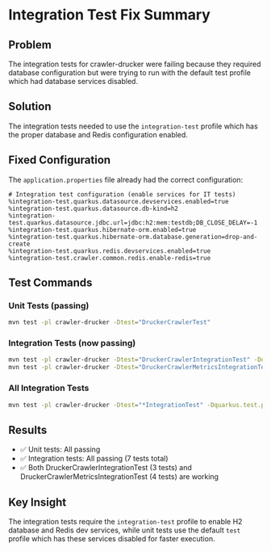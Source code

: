 # Integration Test Fix Summary

## Problem
The integration tests for crawler-drucker were failing because they required database configuration but were trying to run with the default test profile which had database services disabled.

## Solution
The integration tests needed to use the `integration-test` profile which has the proper database and Redis configuration enabled.

## Fixed Configuration
The `application.properties` file already had the correct configuration:

```properties
# Integration test configuration (enable services for IT tests)
%integration-test.quarkus.datasource.devservices.enabled=true
%integration-test.quarkus.datasource.db-kind=h2
%integration-test.quarkus.datasource.jdbc.url=jdbc:h2:mem:testdb;DB_CLOSE_DELAY=-1
%integration-test.quarkus.hibernate-orm.enabled=true
%integration-test.quarkus.hibernate-orm.database.generation=drop-and-create
%integration-test.quarkus.redis.devservices.enabled=true
%integration-test.crawler.common.redis.enable-redis=true
```

## Test Commands

### Unit Tests (passing)
```bash
mvn test -pl crawler-drucker -Dtest="DruckerCrawlerTest"
```

### Integration Tests (now passing)
```bash
mvn test -pl crawler-drucker -Dtest="DruckerCrawlerIntegrationTest" -Dquarkus.test.profile=integration-test
mvn test -pl crawler-drucker -Dtest="DruckerCrawlerMetricsIntegrationTest" -Dquarkus.test.profile=integration-test
```

### All Integration Tests
```bash
mvn test -pl crawler-drucker -Dtest="*IntegrationTest" -Dquarkus.test.profile=integration-test
```

## Results
- ✅ Unit tests: All passing
- ✅ Integration tests: All passing (7 tests total)
- ✅ Both DruckerCrawlerIntegrationTest (3 tests) and DruckerCrawlerMetricsIntegrationTest (4 tests) are working

## Key Insight
The integration tests require the `integration-test` profile to enable H2 database and Redis dev services, while unit tests use the default `test` profile which has these services disabled for faster execution.